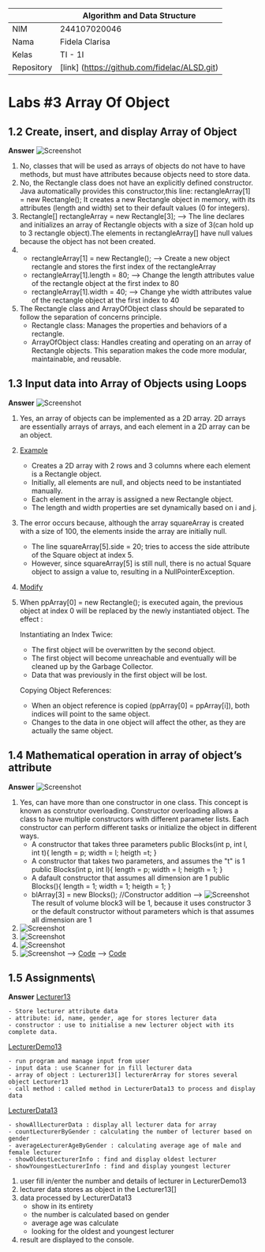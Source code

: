 |  | Algorithm and Data Structure |
|--|--|
| NIM |  244107020046  |
| Nama |  Fidela Clarisa |
| Kelas | TI - 1I |
| Repository | [link] (https://github.com/fidelac/ALSD.git) |

# Labs #3 Array Of Object

## 1.2 Create, insert, and display Array of Object
**Answer**
![Screenshot](../img/jobsheet3/exp1.png)
1. No, classes that will be used as arrays of objects do not have to have methods, but must have attributes because objects need to store data.
2. No, the Rectangle class does not have an explicitly defined constructor. Java automatically provides this constructor,this line: rectangleArray[1] = new Rectangle();
It creates a new Rectangle object in memory, with its attributes (length and width) set to their default values (0 for integers).
3. Rectangle[] rectangleArray = new Rectangle[3]; --> The line declares and initializes an array of Rectangle objects with a size of 3(can hold up to 3 rectangle object).The elements in rectangleArray[] have null values ​​because the object has not been created.
4.  - rectangleArray[1] = new Rectangle(); --> Create a new object rectangle and stores the first index of the rectangleArray
    - rectangleArray[1].length = 80; --> Change the length attributes value of the rectangle object at the first index to 80
    - rectangleArray[1].width = 40; --> Change yhe width attributes value of the rectangle object at the first index to 40
5. The Rectangle class and ArrayOfObject class should be separated to follow the separation of concerns principle.
    - Rectangle class: Manages the properties and behaviors of a rectangle.
    - ArrayOfObject class: Handles creating and operating on an array of Rectangle objects.
    This separation makes the code more modular, maintainable, and reusable.


## 1.3 Input data into Array of Objects using Loops
**Answer**
![Screenshot](../img/jobsheet3/exp2.png)
1. Yes, an array of objects can be implemented as a 2D array. 2D arrays are essentially arrays of arrays, and each element in a 2D array can be an object.
2. [Example](ArrayOfObject2D.java)
    - Creates a 2D array with 2 rows and 3 columns where each element is a Rectangle object.
    - Initially, all elements are null, and objects need to be instantiated manually.
    - Each element in the array is assigned a new Rectangle object.
    - The length and width properties are set dynamically based on i and j.
3. The error occurs because, although the array squareArray is created with a size of 100, the elements inside the array are initially null.
    - The line squareArray[5].side = 20; tries to access the side attribute of the Square object at index 5.
    - However, since squareArray[5] is still null, there is no actual Square object to assign a value to, resulting in a NullPointerException.
4. [Modify](ModifyArray.java)
5. When ppArray[0] = new Rectangle(); is executed again, the previous object at index 0 will be replaced by the newly instantiated object.
The effect :

    Instantiating an Index Twice:
    - The first object will be overwritten by the second object.
    - The first object will become unreachable and eventually will be cleaned up by the Garbage Collector.
    - Data that was previously in the first object will be lost.

    Copying Object References:
    - When an object reference is copied (ppArray[0] = ppArray[i]), both indices will point to the same object.
    - Changes to the data in one object will affect the other, as they are actually the same object.


## 1.4 Mathematical operation in array of object’s attribute 
**Answer**
![Screenshot](../img/jobsheet3/exp3.png)
1. Yes, can have more than one constructor in one class. This concept is known as construtor overloading. Constructor overloading allows a class to have multiple constructors with different parameter lists. Each constructor can perform different tasks or initialize the object in different ways.
    - A constructor that takes three parameters
    public Blocks(int p, int l, int t){
        length = p;
        width = l;
        heigth =t;
    } 
    - A constructor that takes two parameters, and assumes the "t" is 1
    public Blocks(int p, int l){
        length = p;
        width = l;
        heigth = 1;
    }
    - A dafault constructor that assumes all dimension are 1
     public Blocks(){
        length = 1;
        width = 1;
        heigth = 1;
    }
    - blArray[3] = new Blocks(); //Constructor addition
    --> ![Screenshot](../img/jobsheet3/resultBlocks.png)
    The result of volume block3 will be 1, because it uses constructor 3 or the default constructor without parameters which is that assumes all dimension are 1
2. ![Screenshot](../img/jobsheet3/1Triangle.png)
3. ![Screenshot](../img/jobsheet3/2Triangle.png)
4. ![Screenshot](../img/jobsheet3/3Triangle.png)
5. ![Screenshot](../img/jobsheet3/resultTriangle.png)
    --> [Code](Triangle.java)
    --> [Code](ArrayTriangle.java)

## 1.5 Assignments\
**Answer**
[Lecturer13](Lecturer13.java)

    - Store lecturer attribute data
    - attribute: id, name, gender, age for stores lecturer data
    - constructor : use to initialise a new lecturer object with its complete data.

[LecturerDemo13](LecturerDemo13.java)

    - run program and manage input from user
    - input data : use Scanner for in fill lecturer data
    - array of object : Lecturer13[] lecturerArray for stores several object Lecturer13
    - call method : called method in LecturerData13 to process and display data

[LecturerData13](LecturerData13.java)

    - showAllLecturerData : display all lecturer data for array
    - countLecturerByGender : calculating the number of lecturer based on gender
    - averageLecturerAgeByGender : calculating average age of male and female lecturer
    - showOldestLecturerInfo : find and display oldest lecturer
    - showYoungestLecturerInfo : find and display youngest lecturer

1. user fill in/enter the number and details of lecturer in LecturerDemo13
2. lecturer data stores as object in the Lecturer13[] 
3. data processed by LecturerData13
    - show in its entirety
    - the number is calculated based on gender
    - average age was calculate
    - looking for the oldest and youngest lecturer
4. result are displayed to the console.

